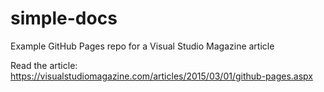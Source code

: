 # simple-docs

Example GitHub Pages repo for a Visual Studio Magazine article

Read the article: https://visualstudiomagazine.com/articles/2015/03/01/github-pages.aspx
